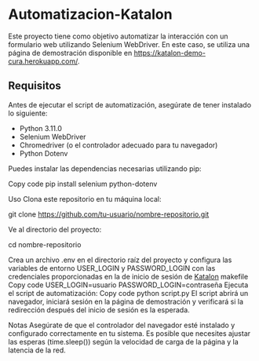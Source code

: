 # Automatizacion-Katalon
Este proyecto tiene como objetivo automatizar la interacción con un formulario web utilizando Selenium WebDriver. En este caso, se utiliza una página de demostración disponible en https://katalon-demo-cura.herokuapp.com/.

## Requisitos
Antes de ejecutar el script de automatización, asegúrate de tener instalado lo siguiente:

- Python 3.11.0
- Selenium WebDriver
- Chromedriver (o el controlador adecuado para tu navegador)
- Python Dotenv

Puedes instalar las dependencias necesarias utilizando pip:

Copy code
pip install selenium python-dotenv


Uso
Clona este repositorio en tu máquina local:

git clone https://github.com/tu-usuario/nombre-repositorio.git

Ve al directorio del proyecto:

cd nombre-repositorio

Crea un archivo .env en el directorio raíz del proyecto y configura las variables de entorno USER_LOGIN y PASSWORD_LOGIN con las credenciales proporcionadas en la de inicio de sesión de [Katalon](https://katalon-demo-cura.herokuapp.com/profile.php#login)
makefile
Copy code
USER_LOGIN=usuario
PASSWORD_LOGIN=contraseña
Ejecuta el script de automatización:
Copy code
python script.py
El script abrirá un navegador, iniciará sesión en la página de demostración y verificará si la redirección después del inicio de sesión es la esperada.

Notas
Asegúrate de que el controlador del navegador esté instalado y configurado correctamente en tu sistema.
Es posible que necesites ajustar las esperas (time.sleep()) según la velocidad de carga de la página y la latencia de la red.
